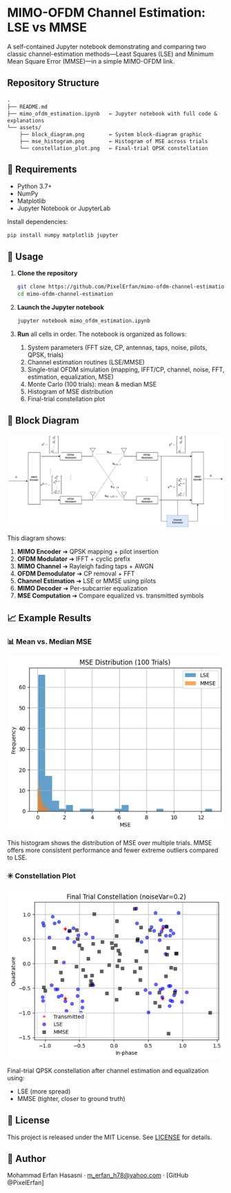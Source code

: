 # MIMO-OFDM Channel Estimation: LSE vs MMSE

A self-contained Jupyter notebook demonstrating and comparing two classic channel-estimation methods—Least Squares (LSE) and Minimum Mean Square Error (MMSE)—in a simple MIMO-OFDM link.

## Repository Structure
```
.
├── README.md
├── mimo_ofdm_estimation.ipynb   ← Jupyter notebook with full code & explanations
└── assets/
    ├── block_diagram.png        ← System block-diagram graphic
    ├── mse_histogram.png        ← Histogram of MSE across trials
    └── constellation_plot.png   ← Final-trial QPSK constellation
```

## 📂 Requirements
- Python 3.7+
- NumPy
- Matplotlib
- Jupyter Notebook or JupyterLab

Install dependencies:
```bash
pip install numpy matplotlib jupyter
```

## 🚀 Usage
1. **Clone the repository**  
   ```bash
   git clone https://github.com/PixelErfan/mimo-ofdm-channel-estimation.git
   cd mimo-ofdm-channel-estimation
   ```

2. **Launch the Jupyter notebook**  
   ```bash
   jupyter notebook mimo_ofdm_estimation.ipynb
   ```
3. **Run** all cells in order. The notebook is organized as follows:
   1. System parameters (FFT size, CP, antennas, taps, noise, pilots, QPSK, trials)
   2. Channel estimation routines (LSE/MMSE)
   3. Single-trial OFDM simulation (mapping, IFFT/CP, channel, noise, FFT, estimation, equalization, MSE)
   4. Monte Carlo (100 trials): mean & median MSE
   5. Histogram of MSE distribution
   6. Final-trial constellation plot

## 📝 Block Diagram
![System Block Diagram](assets/block_diagram.png)

This diagram shows:
1. **MIMO Encoder** ➔ QPSK mapping + pilot insertion
2. **OFDM Modulator** ➔ IFFT + cyclic prefix
3. **MIMO Channel** ➔ Rayleigh fading taps + AWGN
4. **OFDM Demodulator** ➔ CP removal + FFT
5. **Channel Estimation** ➔ LSE or MMSE using pilots
6. **MIMO Decoder** ➔ Per-subcarrier equalization
7. **MSE Computation** ➔ Compare equalized vs. transmitted symbols

## 📈 Example Results

### 📊 Mean vs. Median MSE
![MSE Histogram](assets/mse_histogram.png)

This histogram shows the distribution of MSE over multiple trials. MMSE offers more consistent performance and fewer extreme outliers compared to LSE.

### ✳️ Constellation Plot
![Constellation Plot](assets/constellation_plot.png)

Final-trial QPSK constellation after channel estimation and equalization using:
- LSE (more spread)
- MMSE (tighter, closer to ground truth)

## 📄 License
This project is released under the MIT License. See [LICENSE](LICENSE) for details.

## 👤 Author
Mohammad Erfan Hasasni · m_erfan_h78@yahoo.com · [GitHub @PixelErfan]
